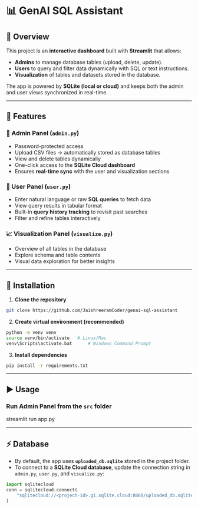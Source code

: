 # 📊 GenAI SQL Assistant

## 📌 Overview

This project is an **interactive dashboard** built with **Streamlit** that allows:

* **Admins** to manage database tables (upload, delete, update).
* **Users** to query and filter data dynamically with SQL or text instructions.
* **Visualization** of tables and datasets stored in the database.

The app is powered by **SQLite (local or cloud)** and keeps both the admin and user views synchronized in real-time.

---

## 🚀 Features

### 🔑 Admin Panel (`admin.py`)

* Password-protected access
* Upload CSV files → automatically stored as database tables
* View and delete tables dynamically
* One-click access to the **SQLite Cloud dashboard**
* Ensures **real-time sync** with the user and visualization sections

### 👥 User Panel (`user.py`)

* Enter natural language or raw **SQL queries** to fetch data
* View query results in tabular format
* Built-in **query history tracking** to revisit past searches
* Filter and refine tables interactively

### 📈 Visualization Panel (`visualize.py`)

* Overview of all tables in the database
* Explore schema and table contents
* Visual data exploration for better insights

---

## 🔧 Installation

1. **Clone the repository**

```bash
git clone https://github.com/JaishreeramCoder/genai-sql-assistant
```

2. **Create virtual environment (recommended)**

```bash
python -m venv venv
source venv/bin/activate   # Linux/Mac
venv\Scripts\activate.bat      # Windows Command Prompt
```

3. **Install dependencies**

```bash
pip install -r requirements.txt
```

---

## ▶️ Usage

### Run Admin Panel from the `src` folder

streamlit run app.py

---

## ⚡ Database

* By default, the app uses **`uploaded_db.sqlite`** stored in the project folder.
* To connect to a **SQLite Cloud database**, update the connection string in `admin.py`, `user.py`, and `visualize.py`:

```python
import sqlitecloud
conn = sqlitecloud.connect(
    "sqlitecloud://<project-id>.g1.sqlite.cloud:8860/uploaded_db.sqlite?apikey=<your-api-key>"
)
```